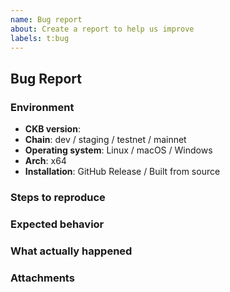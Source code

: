 ```yaml
---
name: Bug report
about: Create a report to help us improve
labels: t:bug
---
```


## Bug Report

<!-- Thanks for your bug report! We appreciate your time to fill following sections to help us locate the root cause. -->

### Environment

- **CKB version**: <!-- output of `ckb --version` -->
- **Chain**: dev / staging / testnet / mainnet
- **Operating system**: Linux / macOS / Windows <!-- or output of `uname -a` -->
- **Arch**: x64
- **Installation**: GitHub Release / Built from source

### Steps to reproduce

### Expected behavior

### What actually happened

### Attachments
<!-- Attach links to transactions and blocks, or upload the JSON -->
